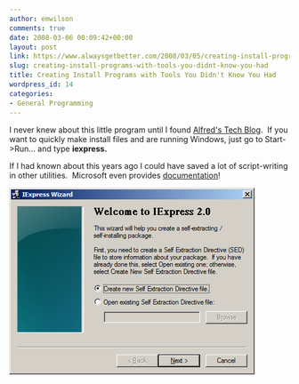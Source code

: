```yaml
---
author: emwilson
comments: true
date: 2008-03-06 00:09:42+00:00
layout: post
link: https://www.alwaysgetbetter.com/2008/03/05/creating-install-programs-with-tools-you-didnt-know-you-had/
slug: creating-install-programs-with-tools-you-didnt-know-you-had
title: Creating Install Programs with Tools You Didn't Know You Had
wordpress_id: 14
categories:
- General Programming
---
```


I never knew about this little program until I found [Alfred's Tech Blog](http://alfred.co.in/tips-tricks/four-programs-you-didnt-know-existed-on-your-computer/).  If you want to quickly make install files and are running Windows, just go to Start->Run... and type **iexpress.**

If I had known about this years ago I could have saved a lot of script-writing in other utilities.  Microsoft even provides [documentation](http://www.microsoft.com/technet/prodtechnol/ie/ieak/techinfo/deploy/60/en/iexpress.mspx?mfr=true)!

![iexpress](/images/2008/03/iexpress.png)
